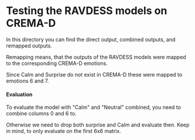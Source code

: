 # Testing the RAVDESS models on CREMA-D

In  this directory you can find the direct output, combined outputs, and remapped outputs.

Remapping means, that the outputs of the RAVDESS models were mapped to the corresponding CREMA-D emotions.

Since Calm and Surprise do not exist in CREMA-D these were mapped to emotions 6 and 7.

#### Evaluation

To evaluate the model with "Calm" and "Neutral" combined, you need to combine columns 0 and 6 to.

Otherwise we need to drop both surprise and Calm and evaluate then. Keep in mind, to only evaluate on the first 6x6 matrix.
